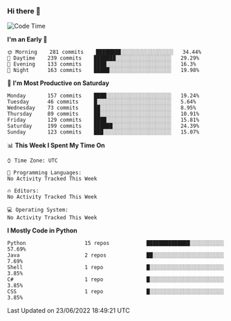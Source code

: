 ### Hi there 👋

<!--START_SECTION:waka-->
![Code Time](http://img.shields.io/badge/Code%20Time-0%20secs-blue)

**I'm an Early 🐤** 

```text
🌞 Morning    281 commits    ████████░░░░░░░░░░░░░░░░░   34.44% 
🌆 Daytime    239 commits    ███████░░░░░░░░░░░░░░░░░░   29.29% 
🌃 Evening    133 commits    ████░░░░░░░░░░░░░░░░░░░░░   16.3% 
🌙 Night      163 commits    █████░░░░░░░░░░░░░░░░░░░░   19.98%

```
📅 **I'm Most Productive on Saturday** 

```text
Monday       157 commits    ████░░░░░░░░░░░░░░░░░░░░░   19.24% 
Tuesday      46 commits     █░░░░░░░░░░░░░░░░░░░░░░░░   5.64% 
Wednesday    73 commits     ██░░░░░░░░░░░░░░░░░░░░░░░   8.95% 
Thursday     89 commits     ██░░░░░░░░░░░░░░░░░░░░░░░   10.91% 
Friday       129 commits    ████░░░░░░░░░░░░░░░░░░░░░   15.81% 
Saturday     199 commits    ██████░░░░░░░░░░░░░░░░░░░   24.39% 
Sunday       123 commits    ███░░░░░░░░░░░░░░░░░░░░░░   15.07%

```


📊 **This Week I Spent My Time On** 

```text
⌚︎ Time Zone: UTC

💬 Programming Languages: 
No Activity Tracked This Week

🔥 Editors: 
No Activity Tracked This Week

💻 Operating System: 
No Activity Tracked This Week

```

**I Mostly Code in Python** 

```text
Python                   15 repos            ██████████████░░░░░░░░░░░   57.69% 
Java                     2 repos             ██░░░░░░░░░░░░░░░░░░░░░░░   7.69% 
Shell                    1 repo              █░░░░░░░░░░░░░░░░░░░░░░░░   3.85% 
C#                       1 repo              █░░░░░░░░░░░░░░░░░░░░░░░░   3.85% 
CSS                      1 repo              █░░░░░░░░░░░░░░░░░░░░░░░░   3.85%

```



 Last Updated on 23/06/2022 18:49:21 UTC
<!--END_SECTION:waka-->

<!--
**e1630m/e1630m** is a ✨ _special_ ✨ repository because its `README.md` (this file) appears on your GitHub profile.

Here are some ideas to get you started:

- 🔭 I’m currently working on ...
- 🌱 I’m currently learning ...
- 👯 I’m looking to collaborate on ...
- 🤔 I’m looking for help with ...
- 💬 Ask me about ...
- 📫 How to reach me: ...
- 😄 Pronouns: ...
- ⚡ Fun fact: ...
-->
